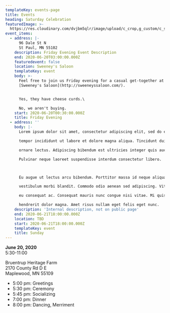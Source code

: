 ```yaml
---
templateKey: events-page
title: Events
heading: Saturday Celebration
featuredImage: >-
  https://res.cloudinary.com/dvjbm5qlr/image/upload/c_crop,g_custom/c_scale,w_1200/v1579838540/DSC_0433.NEF_gl1dzx.jpg
event_items:
  - address: |-
      96 Dale St N
      St Paul, MN 55102
    description: Friday Evening Event Description
    end: 2020-06-20T03:00:00.000Z
    featuredevent: false
    location: Sweeney's Saloon
    templateKey: event
    body: >-
      Feel free to join us Friday evening for a casual get-together at
      [Sweeney's Saloon](http://sweeneyssaloon.com/).


      Yes, they have cheese curds.\

      No, we aren't buying.
    start: 2020-06-20T00:30:00.000Z
    title: Friday Evening
  - address: ''
    body: |-
      Lorem ipsum dolor sit amet, consectetur adipiscing elit, sed do eiusmod

      tempor incididunt ut labore et dolore magna aliqua. Tincidunt dui ut

      ornare lectus. Adipiscing bibendum est ultricies integer quis auctor elit.

      Pulvinar neque laoreet suspendisse interdum consectetur libero. 



      Eu augue ut lectus arcu bibendum. Porttitor massa id neque aliquam

      vestibulum morbi blandit. Commodo odio aenean sed adipiscing. Vitae congue

      eu consequat ac. Consequat mauris nunc congue nisi vitae. Mi quis

      hendrerit dolor magna. Amet risus nullam eget felis eget nunc.
    description: 'Internal description, not on public page'
    end: 2020-06-21T18:00:00.000Z
    location: TBD
    start: 2020-06-21T18:00:00.000Z
    templateKey: event
    title: Sunday
---
```

**June 20, 2020**\
5:30-11:00

Bruentrup Heritage Farm\
2170 County Rd D E\
Maplewood, MN 55109

* 5:00 pm: Greetings
* 5:30 pm: Ceremony
* 5:45 pm: Socializing
* 7:00 pm: Dinner
* 8:00 pm: Dancing, Merriment
